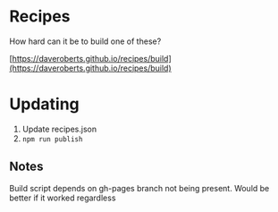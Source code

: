 # Recipes

How hard can it be to build one of these?

[https://daveroberts.github.io/recipes/build](https://daveroberts.github.io/recipes/build)

# Updating

1. Update recipes.json
3. `npm run publish`


## Notes

Build script depends on gh-pages branch not being present.  Would be better if it worked regardless